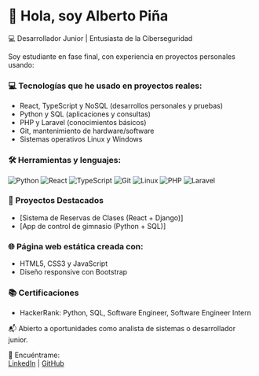 # 👋 Hola, soy Alberto Piña

💻 Desarrollador Junior | Entusiasta de la Ciberseguridad

Soy estudiante en fase final, con experiencia en proyectos personales usando:

### 💻 Tecnologías que he usado en proyectos reales:
- React, TypeScript y NoSQL (desarrollos personales y pruebas)
- Python y SQL (aplicaciones y consultas)
- PHP y Laravel (conocimientos básicos)
- Git, mantenimiento de hardware/software
- Sistemas operativos Linux y Windows

### 🛠️ Herramientas y lenguajes:

![Python](https://img.shields.io/badge/Python-3776AB?style=flat&logo=python&logoColor=white)
![React](https://img.shields.io/badge/React-61DAFB?style=flat&logo=react&logoColor=black)
![TypeScript](https://img.shields.io/badge/TypeScript-007ACC?style=flat&logo=typescript&logoColor=white)
![Git](https://img.shields.io/badge/Git-F05032?style=flat&logo=git&logoColor=white)
![Linux](https://img.shields.io/badge/Linux-FCC624?style=flat&logo=linux&logoColor=black)
![PHP](https://img.shields.io/badge/PHP-777BB4?style=flat&logo=php&logoColor=white)
![Laravel](https://img.shields.io/badge/Laravel-FF2D20?style=flat&logo=laravel&logoColor=white)

### 🚀 Proyectos Destacados
- [Sistema de Reservas de Clases (React + Django)]
- [App de control de gimnasio (Python + SQL)]

### 🌐 Página web estática creada con:
- HTML5, CSS3 y JavaScript
- Diseño responsive con Bootstrap

### 📚 Certificaciones
- HackerRank: Python, SQL, Software Engineer, Software Engineer Intern

📬 Abierto a oportunidades como analista de sistemas o desarrollador junior.

🔗 Encuéntrame:  
[LinkedIn](https://www.linkedin.com/in/angelcanulp) | [GitHub](https://github.com/Allberthop)
